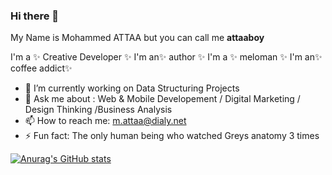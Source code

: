 ### Hi there 👋


My Name is Mohammed ATTAA but you can call me **attaaboy** 

I'm a ✨ Creative Developer ✨ 
I'm an✨ author ✨ 
I'm a ✨ meloman ✨ 
I'm an✨ coffee addict✨ 


- 🔭 I’m currently working on Data Structuring Projects
- 💬 Ask me about : Web & Mobile Developement / Digital Marketing / Design Thinking /Business Analysis
- 📫 How to reach me: m.attaa@dialy.net
- ⚡ Fun fact: The only human being who watched Greys anatomy 3 times 

[![Anurag's GitHub stats](https://github-readme-stats.vercel.app/api?username=attaaboy)](https://github.com/attaaboy/github-readme-stats)
